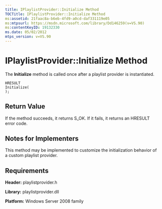 ```yaml
---
title: IPlaylistProvider::Initialize Method
TOCTitle: IPlaylistProvider::Initialize Method
ms:assetid: 21faac8a-b6eb-4fd9-a0cd-daf331119e05
ms:mtpsurl: https://msdn.microsoft.com/library/Dd146259(v=VS.90)
ms:contentKeyID: 19132330
ms.date: 05/02/2012
mtps_version: v=VS.90
---
```


# IPlaylistProvider::Initialize Method

The **Initialize** method is called once after a playlist provider is instantiated.

    HRESULT
    Initialize(
    );

## Return Value

If the method succeeds, it returns S\_OK. If it fails, it returns an HRESULT error code.

## Notes for Implementers

This method may be implemented to customize the initialization behavior of a custom playlist provider.

## Requirements

**Header:** playlistprovider.h

**Library:** playlistprovider.dll

**Platform:** Windows Server 2008 family


